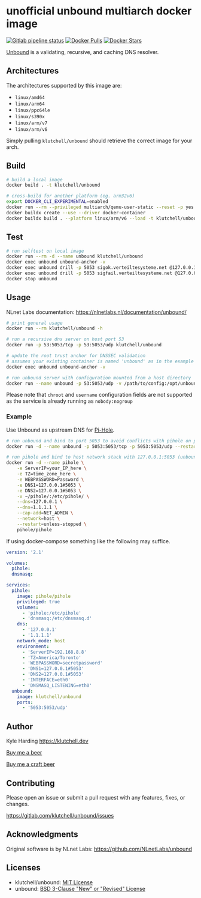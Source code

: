 # unofficial unbound multiarch docker image

[![Gitlab pipeline status](https://img.shields.io/gitlab/pipeline/klutchell/unbound?style=flat-square)](https://gitlab.com/klutchell/unbound/pipelines)
[![Docker Pulls](https://img.shields.io/docker/pulls/klutchell/unbound.svg?style=flat-square)](https://hub.docker.com/r/klutchell/unbound/)
[![Docker Stars](https://img.shields.io/docker/stars/klutchell/unbound.svg?style=flat-square)](https://hub.docker.com/r/klutchell/unbound/)

[Unbound](https://unbound.net/) is a validating, recursive, and caching DNS resolver.

## Architectures

The architectures supported by this image are:

- `linux/amd64`
- `linux/arm64`
- `linux/ppc64le`
- `linux/s390x`
- `linux/arm/v7`
- `linux/arm/v6`

Simply pulling `klutchell/unbound` should retrieve the correct image for your arch.

## Build

```bash
# build a local image
docker build . -t klutchell/unbound

# cross-build for another platform (eg. arm32v6)
export DOCKER_CLI_EXPERIMENTAL=enabled
docker run --rm --privileged multiarch/qemu-user-static --reset -p yes
docker buildx create --use --driver docker-container
docker buildx build . --platform linux/arm/v6 --load -t klutchell/unbound
```

## Test

```bash
# run selftest on local image
docker run --rm -d --name unbound klutchell/unbound
docker exec unbound unbound-anchor -v
docker exec unbound drill -p 5053 sigok.verteiltesysteme.net @127.0.0.1
docker exec unbound drill -p 5053 sigfail.verteiltesysteme.net @127.0.0.1
docker stop unbound
```

## Usage

NLnet Labs documentation: <https://nlnetlabs.nl/documentation/unbound/>

```bash
# print general usage
docker run --rm klutchell/unbound -h

# run a recursive dns server on host port 53
docker run -p 53:5053/tcp -p 53:5053/udp klutchell/unbound

# update the root trust anchor for DNSSEC validation
# assumes your existing container is named 'unbound' as in the example above
docker exec unbound unbound-anchor -v

# run unbound server with configuration mounted from a host directory
docker run --name unbound -p 53:5053/udp -v /path/to/config:/opt/unbound/etc/unbound klutchell/unbound
```

Please note that `chroot` and `username` configuration fields are not supported as the service is already running as `nobody:nogroup`

### Example

Use Unbound as upstream DNS for [Pi-Hole](https://pi-hole.net/).

```bash
# run unbound and bind to port 5053 to avoid conflicts with pihole on port 53
docker run -d --name unbound -p 5053:5053/tcp -p 5053:5053/udp --restart=unless-stopped klutchell/unbound

# run pihole and bind to host network stack with 127.0.0.1:5053 (unbound) as DNS1/DNS2
docker run -d --name pihole \
    -e ServerIP=your_IP_here \
    -e TZ=time_zone_here \
    -e WEBPASSWORD=Password \
    -e DNS1=127.0.0.1#5053 \
    -e DNS2=127.0.0.1#5053 \
    -v ~/pihole/:/etc/pihole/ \
    --dns=127.0.0.1 \
    --dns=1.1.1.1 \
    --cap-add=NET_ADMIN \
    --network=host \
    --restart=unless-stopped \
    pihole/pihole
```

If using docker-compose something like the following may suffice.

```yaml
version: '2.1'

volumes:
  pihole:
  dnsmasq:

services:
  pihole:
    image: pihole/pihole
    privileged: true
    volumes:
      - 'pihole:/etc/pihole'
      - 'dnsmasq:/etc/dnsmasq.d'
    dns:
      - '127.0.0.1'
      - '1.1.1.1'
    network_mode: host
    environment:
      - 'ServerIP=192.168.8.8'
      - 'TZ=America/Toronto'
      - 'WEBPASSWORD=secretpassword'
      - 'DNS1=127.0.0.1#5053'
      - 'DNS2=127.0.0.1#5053'
      - 'INTERFACE=eth0'
      - 'DNSMASQ_LISTENING=eth0'
  unbound:
    image: klutchell/unbound
    ports:
      - '5053:5053/udp'
```

## Author

Kyle Harding <https://klutchell.dev>

[Buy me a beer](https://kyles-tip-jar.myshopify.com/cart/31356319498262:1?channel=buy_button)

[Buy me a craft beer](https://kyles-tip-jar.myshopify.com/cart/31356317859862:1?channel=buy_button)

## Contributing

Please open an issue or submit a pull request with any features, fixes, or changes.

<https://gitlab.com/klutchell/unbound/issues>

## Acknowledgments

Original software is by NLnet Labs: <https://github.com/NLnetLabs/unbound>

## Licenses

- klutchell/unbound: [MIT License](https://gitlab.com/klutchell/unbound/blob/master/LICENSE)
- unbound: [BSD 3-Clause "New" or "Revised" License](https://github.com/NLnetLabs/unbound/blob/master/LICENSE)
